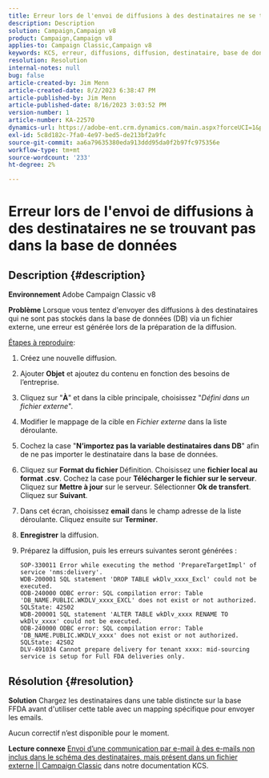 ```yaml
---
title: Erreur lors de l'envoi de diffusions à des destinataires ne se trouvant pas dans la base de données
description: Description
solution: Campaign,Campaign v8
product: Campaign,Campaign v8
applies-to: Campaign Classic,Campaign v8
keywords: KCS, erreur, diffusions, diffusion, destinataire, base de données, ACC v8, Adobe Campaign Classic v8
resolution: Resolution
internal-notes: null
bug: false
article-created-by: Jim Menn
article-created-date: 8/2/2023 6:38:47 PM
article-published-by: Jim Menn
article-published-date: 8/16/2023 3:03:52 PM
version-number: 1
article-number: KA-22570
dynamics-url: https://adobe-ent.crm.dynamics.com/main.aspx?forceUCI=1&pagetype=entityrecord&etn=knowledgearticle&id=6b6596ca-6331-ee11-bdf3-6045bd006295
exl-id: 5c8d182c-7fa0-4e97-bed5-de213bf2a9fc
source-git-commit: aa6a79635380eda913ddd95da0f2b97fc975356e
workflow-type: tm+mt
source-wordcount: '233'
ht-degree: 2%

---
```


# Erreur lors de l&#39;envoi de diffusions à des destinataires ne se trouvant pas dans la base de données

## Description {#description}


<b>Environnement</b>
Adobe Campaign Classic v8

<b>Problème</b>
Lorsque vous tentez d&#39;envoyer des diffusions à des destinataires qui ne sont pas stockés dans la base de données (DB) via un fichier externe, une erreur est générée lors de la préparation de la diffusion.

<u>Étapes à reproduire</u>:

1. Créez une nouvelle diffusion.
2. Ajouter <b>Objet</b> et ajoutez du contenu en fonction des besoins de l’entreprise.
3. Cliquez sur &quot;<b>À</b>&quot; et dans la cible principale, choisissez &quot;*Défini dans un fichier externe*&quot;.
4. Modifier le mappage de la cible en *Fichier externe* dans la liste déroulante.
5. Cochez la case &quot;<b>N’importez pas la variable </b><b>destinataires</b><b> dans DB</b>&quot; afin de ne pas importer le destinataire dans la base de données.
6. Cliquez sur <b>Format du fichier </b>Définition. Choisissez une <b>fichier local au format .csv</b>. Cochez la case pour <b>Télécharger le fichier sur le serveur</b>. Cliquez sur <b>Mettre à jour</b> sur le serveur. Sélectionner <b>Ok de transfert</b>. Cliquez sur <b>Suivant</b>.
7. Dans cet écran, choisissez <b>email</b> dans le champ adresse de la liste déroulante. Cliquez ensuite sur <b>Terminer</b>.
8. <b>Enregistrer</b> la diffusion.
9. Préparez la diffusion, puis les erreurs suivantes seront générées :




   ```
   SOP-330011 Error while executing the method 'PrepareTargetImpl' of service 'nms:delivery'.
   WDB-200001 SQL statement 'DROP TABLE wkDlv_xxxx_Excl' could not be executed.
   ODB-240000 ODBC error: SQL compilation error: Table 'DB_NAME.PUBLIC.WKDLV_xxxx_EXCL' does not exist or not authorized. SQLState: 42S02
   WDB-200001 SQL statement 'ALTER TABLE wkDlv_xxxx RENAME TO wkDlv_xxxx' could not be executed.
   ODB-240000 ODBC error: SQL compilation error: Table 'DB_NAME.PUBLIC.WKDLV_xxxx' does not exist or not authorized. SQLState: 42S02
   DLV-491034 Cannot prepare delivery for tenant xxxx: mid-sourcing service is setup for Full FDA deliveries only.
   ```



## Résolution {#resolution}


<b>Solution</b>
Chargez les destinataires dans une table distincte sur la base FFDA avant d&#39;utiliser cette table avec un mapping spécifique pour envoyer les emails.

Aucun correctif n’est disponible pour le moment.

<b>Lecture connexe</b>
[Envoi d’une communication par e-mail à des e-mails non inclus dans le schéma des destinataires, mais présent dans un fichier externe || Campaign Classic](https://experienceleague.adobe.com/docs/experience-cloud-kcs/kbarticles/KA-15917.html) dans notre documentation KCS.
